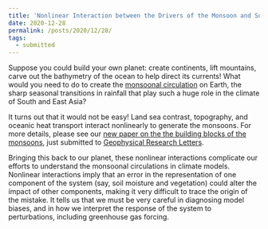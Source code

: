 ```yaml
---
title: 'Nonlinear Interaction between the Drivers of the Monsoon and Summertime Stationary Waves'
date: 2020-12-28
permalink: /posts/2020/12/28/
tags:
  - submitted
---
```


Suppose you could build your own planet: create continents, lift mountains, carve out the bathymetry of the ocean to help direct its currents!  What would you need to do to create the [monsoonal circulation](https://en.wikipedia.org/wiki/Monsoon) on Earth, the sharp seasonal transitions in rainfall that play such a huge role in the climate of South and East Asia?

It turns out that it would not be easy!  Land sea contrast, topography, and oceanic heat transport interact nonlinearly to generate the monsoons.  For more details, please see our [new paper on the the building blocks of the monsoons](https://edwinpgerber.github.io/files/garfinkel_etal-GRL-submitted.pdf), just submitted to [Geophysical Research Letters](https://agupubs.onlinelibrary.wiley.com/journal/19448007).

Bringing this back to our planet, these nonlinear interactions complicate our efforts to understand the monsoonal circulations in climate models.  Nonlinear interactions imply that an error in the representation of one component of the system (say, soil moisture and vegetation) could alter the impact of other components, making it very difficult to trace the origin of the mistake.  It tells us that we must be very careful in diagnosing model biases, and in how we interpret the response of the system to perturbations, including greenhouse gas forcing.  




